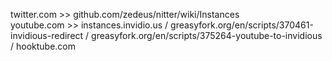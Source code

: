 twitter.com >> github.com/zedeus/nitter/wiki/Instances <br/>
youtube.com >> instances.invidio.us / greasyfork.org/en/scripts/370461-invidious-redirect / greasyfork.org/en/scripts/375264-youtube-to-invidious / hooktube.com
